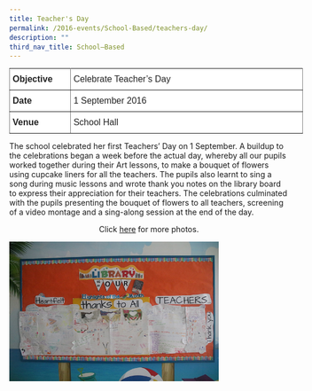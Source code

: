```yaml
---
title: Teacher's Day
permalink: /2016-events/School-Based/teachers-day/
description: ""
third_nav_title: School–Based
---
```

<style type="text/css">
.tg  {border-collapse:collapse;border-spacing:0;margin:0px auto;}
.tg td{border-color:black;border-style:solid;border-width:1px;font-family:Arial, sans-serif;font-size:14px;
  overflow:hidden;padding:10px 5px;word-break:normal;}
.tg th{border-color:black;border-style:solid;border-width:1px;font-family:Arial, sans-serif;font-size:14px;
  font-weight:normal;overflow:hidden;padding:10px 5px;word-break:normal;}
.tg .tg-ejbf{background-color:#FFF;border-color:inherit;color:#222;font-size:16px;text-align:left;vertical-align:top}
.tg .tg-sv96{background-color:#FFF;border-color:inherit;color:#222;font-size:16px;font-weight:bold;text-align:left;
  vertical-align:top}
</style>
<table class="tg" style="undefined;table-layout: fixed; width: 530px">
<colgroup>
<col style="width: 110px">
<col style="width: 420px">
</colgroup>
<tbody>
  <tr>
    <td class="tg-sv96">Objective</td>
    <td class="tg-ejbf">Celebrate Teacher’s Day</td>
  </tr>
  <tr>
    <td class="tg-sv96">Date</td>
    <td class="tg-ejbf">1 September 2016</td>
  </tr>
  <tr>
    <td class="tg-sv96">Venue</td>
    <td class="tg-ejbf">School Hall</td>
  </tr>
</tbody>
</table>

The school celebrated her first Teachers’ Day on 1 September. A buildup to the celebrations began a week before the actual day, whereby all our pupils worked together during their Art lessons, to make a bouquet of flowers using cupcake liners for all the teachers. The pupils also learnt to sing a song during music lessons and wrote thank you notes on the library board to express their appreciation for their teachers. The celebrations culminated with the pupils presenting the bouquet of flowers to all teachers, screening of a video montage and a sing-along session at the end of the day.

  

<center>Click <a href="https://flic.kr/s/aHskKkX8EG">here</a> for more photos.</center>

<img src="/images/2016%20Teachers%20Day.jpeg" 
     style="width:75%">
